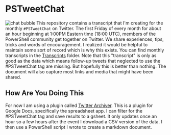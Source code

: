 # PSTweetChat

<img src=assets/talkbubble.png align='left' alt='chat bubble'> This repository contains a transcript that I'm creating for the monthly `#PSTweetChat` on Twitter. The first Friday of every month for about an hour beginning at 1:00PM Eastern time (18:00 UTC), members of the PowerShell community get together on Twitter. We share experiences, tips, tricks and words of encouragement. I realized it would be helpful to maintain some sort of record which is why this exists. You can find monthly transcripts in the [Transcripts](./transcripts) folder. Note that this "transcript" is only as good as the data which means follow-up tweets that neglected to use the #PSTweetChat tag are missing. But hopefully this is better than nothing. The document will also capture most links and media that might have been shared.

## How Are You Doing This

For now I am using a plugin called [Twitter Archiver](https://www.labnol.org/internet/save-twitter-hashtag-tweets/6505). This is a plugin for Google Docs, specifically the spreadsheet app. I can filter for the #PSTweetChat tag and save results to a gsheet. It only updates once an hour so a few hours after the event I download a CSV version of the data. I then use a PowerShell script I wrote to create a markdown document.
